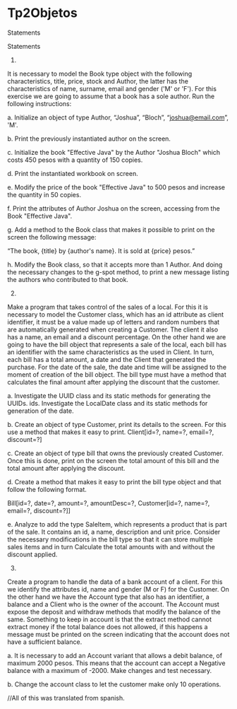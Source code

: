 # Tp2Objetos

Statements

Statements

1.
It is necessary to model the Book type object with the following characteristics, title,
price, stock and Author, the latter has the characteristics of name, surname,
email and gender ('M' or 'F'). For this exercise we are going to assume that a book has a
sole author. Run the following instructions:

a. Initialize an object of type Author, “Joshua”, “Bloch”, “joshua@email.com”, 'M'.

b. Print the previously instantiated author on the screen.

c. Initialize the book "Effective Java" by the Author "Joshua Bloch" which costs 450
pesos with a quantity of 150 copies.

d. Print the instantiated workbook on screen.

e. Modify the price of the book "Effective Java" to 500 pesos and increase the
quantity in 50 copies.

f. Print the attributes of Author Joshua on the screen, accessing from the
Book "Effective Java".

g. Add a method to the Book class that makes it possible to print on the screen the
following message:

“The book, {title} by {author's name}. It is sold at {price} pesos.”

h. Modify the Book class, so that it accepts more than 1 Author. And doing the
necessary changes to the g-spot method, to print a new
message listing the authors who contributed to that book.


2.
Make a program that takes control of the sales of a local. For this it is necessary to model the Customer class, 
which has an id attribute as client identifier, it must be a value made up of letters and
random numbers that are automatically generated when creating a Customer. The client
it also has a name, an email and a discount percentage.
On the other hand we are going to have the bill object that represents a sale of the
local, each bill has an identifier with the same characteristics as the
used in Client. In turn, each bill has a total amount, a date and the Client
that generated the purchase. For the date of the sale, the date and time will be assigned to the
moment of creation of the bill object. The bill type must have a
method that calculates the final amount after applying the discount that the
customer.

a. Investigate the UUID class and its static methods for generating the UUIDs.
ids. Investigate the LocalDate class and its static methods for generation
of the date.

b. Create an object of type Customer, print its details to the screen. For this
use a method that makes it easy to print.
Client[id=?, name=?, email=?, discount=?]

c. Create an object of type bill that owns the previously created Customer.
Once this is done, print on the screen the total amount of this bill and the
total amount after applying the discount.

d. Create a method that makes it easy to print the bill type object and that
follow the following format.

Bill[id=?, date=?, amount=?, amountDesc=?, Customer[id=?, name=?,
email=?, discount=?]]

e. Analyze to add the type SaleItem, which represents a product that
is part of the sale. It contains an id, a name, description and
unit price. Consider the necessary modifications in the bill type
so that it can store multiple sales items and in turn
Calculate the total amounts with and without the discount applied.


3.
Create a program to handle the data of a bank account of
a client. For this we identify the attributes id, name and gender (M or F) for the
Customer. On the other hand we have the Account type that also has an identifier,
a balance and a Client who is the owner of the account. The Account must expose the
deposit and withdraw methods that modify the balance of the same. Something to keep in
account is that the extract method cannot extract money if the total balance does not
allowed, if this happens a message must be printed on the screen indicating that
the account does not have a sufficient balance.

a. It is necessary to add an Account variant that allows a debit balance,
of maximum 2000 pesos. This means that the account can accept a
Negative balance with a maximum of -2000. Make changes and test
necessary.

b. Change the account class to let the customer make only 10 operations.

//All of this was translated from spanish.
